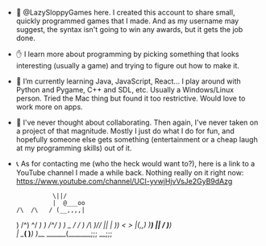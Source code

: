 - 🍄 @LazySloppyGames here. I created this account to share small, quickly programmed games that I made. And as my username may suggest, the syntax isn't going to win any awards, but it gets the job done.

- ✋ I learn more about programming by picking something that looks interesting (usually a game) and trying to figure out how to make it.

- 🧠 I’m currently learning Java, JavaScript, React... I play around with Python and Pygame, C++ and SDL, etc. Usually a Windows/Linux person. Tried the Mac thing but found it too restrictive. Would love to work more on apps.

- 🤝 I've never thought about collaborating. Then again, I've never taken on a project of that magnitude. Mostly I just do what I do for fun, and hopefully someone else gets something (entertainment or a cheap laugh at my programming skills) out of it.

- 📞 As for contacting me (who the heck would want to?), here is a link to a YouTube channel I made a while back. Nothing really on it right now: https://www.youtube.com/channel/UCI-yvwjHjvVsJe2GyB9dAzg

                \||/
                |  @___oo
      /\  /\   / (__,,,,|
     ) /^\) ^\/ _)
     )   /^\/   _)
     )   _ /  / _)
 /\  )/\/ ||  | )_)
<  >      |(,,) )__)
 ||      /    \)___)\
 | \____(      )___) )___
  \______(_______;;; __;;;

<!---
LazySloppyGames/LazySloppyGames is a ✨ special ✨ repository because its `README.md` (this file) appears on your GitHub profile.
You can click the Preview link to take a look at your changes.
--->
